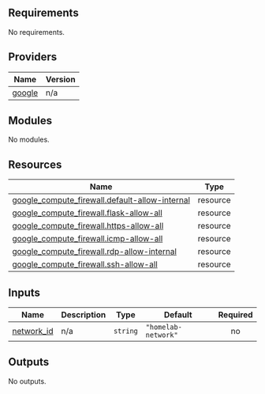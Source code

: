 <!-- BEGIN_TF_DOCS -->
## Requirements

No requirements.

## Providers

| Name | Version |
|------|---------|
| <a name="provider_google"></a> [google](#provider\_google) | n/a |

## Modules

No modules.

## Resources

| Name | Type |
|------|------|
| [google_compute_firewall.default-allow-internal](https://registry.terraform.io/providers/hashicorp/google/latest/docs/resources/compute_firewall) | resource |
| [google_compute_firewall.flask-allow-all](https://registry.terraform.io/providers/hashicorp/google/latest/docs/resources/compute_firewall) | resource |
| [google_compute_firewall.https-allow-all](https://registry.terraform.io/providers/hashicorp/google/latest/docs/resources/compute_firewall) | resource |
| [google_compute_firewall.icmp-allow-all](https://registry.terraform.io/providers/hashicorp/google/latest/docs/resources/compute_firewall) | resource |
| [google_compute_firewall.rdp-allow-internal](https://registry.terraform.io/providers/hashicorp/google/latest/docs/resources/compute_firewall) | resource |
| [google_compute_firewall.ssh-allow-all](https://registry.terraform.io/providers/hashicorp/google/latest/docs/resources/compute_firewall) | resource |

## Inputs

| Name | Description | Type | Default | Required |
|------|-------------|------|---------|:--------:|
| <a name="input_network_id"></a> [network\_id](#input\_network\_id) | n/a | `string` | `"homelab-network"` | no |

## Outputs

No outputs.
<!-- END_TF_DOCS -->